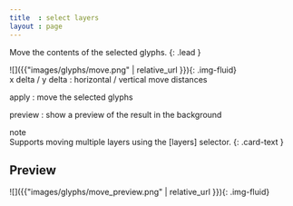 ```yaml
---
title  : select layers
layout : page
---
```


Move the contents of the selected glyphs.
{: .lead }


<div class='row'>

<div class='col-sm-4' markdown='1'>
![]({{"images/glyphs/move.png" | relative_url }}){: .img-fluid}
</div>

<div class='col-sm-8' markdown='1'>
x delta / y delta
: horizontal / vertical move distances

apply
: move the selected glyphs

preview
: show a preview of the result in the background
</div>

</div>


<div class="card bg-light my-3">
<div class="card-header">note</div>
<div class="card-body" markdown='1'>
Supports moving multiple layers using the [layers] selector.
{: .card-text }
</div>
</div>

[layers]: ../../modifiers/layers/


Preview
-------

![]({{"images/glyphs/move_preview.png" | relative_url }}){: .img-fluid}
